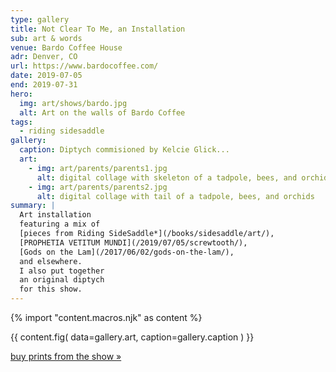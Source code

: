 ```yaml
---
type: gallery
title: Not Clear To Me, an Installation
sub: art & words
venue: Bardo Coffee House
adr: Denver, CO
url: https://www.bardocoffee.com/
date: 2019-07-05
end: 2019-07-31
hero:
  img: art/shows/bardo.jpg
  alt: Art on the walls of Bardo Coffee
tags:
  - riding sidesaddle
gallery:
  caption: Diptych commisioned by Kelcie Glick...
  art:
    - img: art/parents/parents1.jpg
      alt: digital collage with skeleton of a tadpole, bees, and orchids
    - img: art/parents/parents2.jpg
      alt: digital collage with tail of a tadpole, bees, and orchids
summary: |
  Art installation
  featuring a mix of
  [pieces from Riding SideSaddle*](/books/sidesaddle/art/),
  [PROPHETIA VETITUM MUNDI](/2019/07/05/screwtooth/),
  [Gods on the Lam](/2017/06/02/gods-on-the-lam/),
  and elsewhere.
  I also put together
  an original diptych
  for this show.
---
```

{% import "content.macros.njk" as content %}

{{ content.fig(
  data=gallery.art,
  caption=gallery.caption
) }}

[buy prints from the show »][buy]

[buy]: https://art.miriamsuzanne.com
